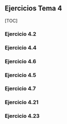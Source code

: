 ## Ejercicios Tema 4

[TOC]

### Ejercicio 4.2 

### Ejercicio 4.4 

### Ejercicio 4.6

### Ejercicio 4.5

### Ejercicio 4.7

### Ejercicio 4.21

### Ejercicio 4.23